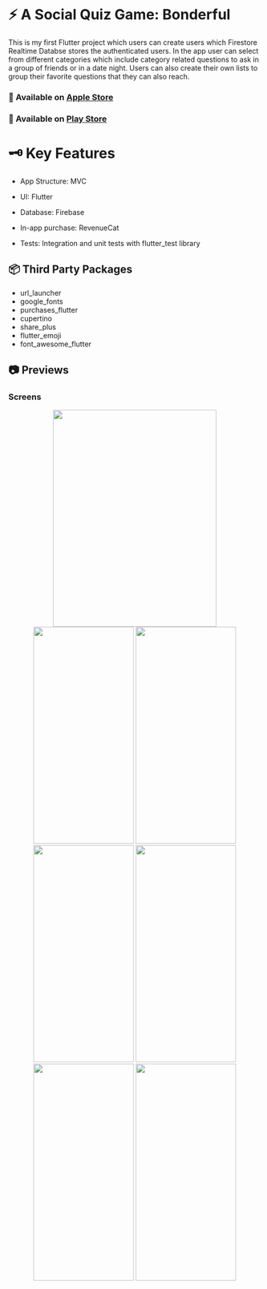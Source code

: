 # ⚡️ A Social Quiz Game: Bonderful

This is my first Flutter project which users can create users which Firestore Realtime Databse stores the authenticated users. In the app user can select from different categories which include category related questions to ask in a group of friends or in a date night. Users can also create their own lists to group their favorite questions that they can also reach. 

### 🏬 Available on [Apple Store](https://apps.apple.com/tr/app/bonderful/id6466748798)
### 🛒 Available on [Play Store](https://play.google.com/store/apps/details?id=com.berkay.bonderful)

 # 🗝️ Key Features
 
* App Structure: MVC

* UI: Flutter

* Database: Firebase

* In-app purchase: RevenueCat
  
* Tests: Integration and unit tests with flutter_test library

## 📦 Third Party Packages
- url_launcher
- google_fonts
- purchases_flutter
- cupertino
- share_plus
- flutter_emoji
- font_awesome_flutter

## 📷 Previews

### Screens
<p align="center">
 <img src="https://github.com/yosoybunal/Bonderful-iOS-Repo/assets/139717061/4930f253-c53b-41d3-ae02-fc3fe281f4f8" width="326" height="433" />
 <img src="https://github.com/yosoybunal/Bonderful-iOS-Repo/assets/139717061/65de909b-372c-47ad-8120-8e56c7415c39" width="200" height="433" />
 <img src="https://github.com/yosoybunal/Bonderful-iOS-Repo/assets/139717061/26345537-0281-43df-9c7b-0a5eb863ff5d" width="200" height="433" />
 <img src="https://github.com/yosoybunal/Bonderful-iOS-Repo/assets/139717061/b5759665-d196-48a8-a7fa-49da171375bb" width="200" height="433" />
  <img src="https://github.com/yosoybunal/Bonderful-iOS-Repo/assets/139717061/2f34c351-26b4-42fe-9ecf-c6642cfcb4c4" width="200" height="433" />
  <img src="https://github.com/yosoybunal/Bonderful-iOS-Repo/assets/139717061/51b6221c-e53e-4fb7-9fda-f66f2aae2b0b" width="200" height="433" />
  <img src="https://github.com/yosoybunal/Bonderful-iOS-Repo/assets/139717061/fbe616dd-7343-477f-8344-046d7d5b8416" width="200" height="433" />
</p>





